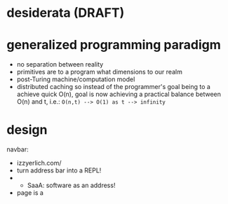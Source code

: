 # desiderata (DRAFT)

# generalized programming paradigm

- no separation between reality
- primitives are to a program what dimensions to our realm
- post-Turing machine/computation model
- distributed caching so instead of the programmer's goal being to a achieve quick O(n), goal is now achieving a practical balance between O(n) and t, i.e.: `O(n,t) --> O(1) as t --> infinity`

# design

navbar:

- izzyerlich.com/
- turn address bar into a REPL!
- - SaaA: software as an address!
- page is a
